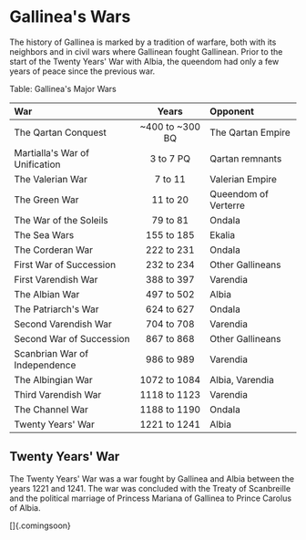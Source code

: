 # Gallinea's Wars

The history of Gallinea is marked by a tradition of warfare, both with its neighbors and in
civil wars where Gallinean fought Gallinean. Prior to the start of the Twenty Years' War with
Albia, the queendom had only a few years of peace since the previous war.

Table: Gallinea's Major Wars

| War                            | Years           | Opponent              |
| :----------------------------- | :-------------: | :-------------------- |
| The Qartan Conquest            | ~400 to ~300 BQ | The Qartan Empire     |
| Martialla's War of Unification | 3 to 7 PQ       | Qartan remnants       |
| The Valerian War               | 7 to 11         | Valerian Empire       |
| The Green War                  | 11 to 20        | Queendom of Verterre  |
| The War of the Soleils         | 79 to 81        | Ondala                |
| The Sea Wars                   | 155 to 185      | Ekalia                |
| The Corderan War               | 222 to 231      | Ondala                |
| First War of Succession        | 232 to 234      | Other Gallineans      |
| First Varendish War            |  388 to 397     | Varendia              |
| The Albian War                 |  497 to 502     | Albia                 |
| The Patriarch's War            |  624 to 627     | Ondala                |
| Second Varendish War           |  704 to 708     | Varendia              |
| Second War of Succession       |  867 to 868     | Other Gallineans      |
| Scanbrian War of Independence  |  986 to 989     | Varendia              |
| The Albingian War              | 1072 to 1084    | Albia, Varendia       |
| Third Varendish War            | 1118 to 1123    | Varendia              |
| The Channel War                | 1188 to 1190    | Ondala                |
| Twenty Years' War              | 1221 to 1241    | Albia                 |

## Twenty Years' War

The Twenty Years' War was a war fought by Gallinea and Albia between the years 1221 and 1241. 
The war was concluded with the Treaty of Scanbreille and the political marriage of 
Princess Mariana of Gallinea to Prince Carolus of Albia.

[]{.comingsoon}
